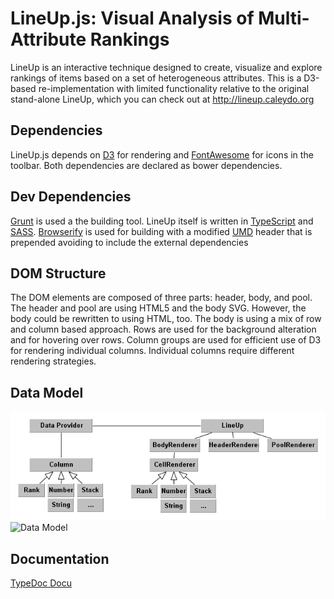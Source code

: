 LineUp.js: Visual Analysis of Multi-Attribute Rankings
======================================================

LineUp is an interactive technique designed to create, visualize and explore rankings of items based on a set of heterogeneous attributes. 
This is a D3-based re-implementation with limited functionality relative to the original stand-alone LineUp, which you can check out at http://lineup.caleydo.org

Dependencies
------------

LineUp.js depends on [D3](http://d3js.org) for rendering and [FontAwesome](http://fontawesome.io/) for icons in the toolbar. Both dependencies are declared as bower dependencies. 

Dev Dependencies
----------------

[Grunt](http://gruntjs.com/) is used a the building tool. LineUp itself is written in [TypeScript](www.typescriptlang.org) and [SASS](http://sass-lang.com). 
[Browserify](http://browserify.org/) is used for building with a modified [UMD](https://github.com/umdjs/umd) header that is prepended avoiding to include the external dependencies 

DOM Structure
-------------

The DOM elements are composed of three parts: header, body, and pool. 
The header and pool are using HTML5 and the body SVG. However, the body could be rewritten to using HTML, too. 
The body is using a mix of row and column based approach. Rows are used for the background alteration and for hovering over rows. 
Column groups are used for efficient use of D3 for rendering individual columns. Individual columns require different rendering strategies. 

Data Model
----------

![Data Model](docs/data_model.png)
![Data Model](data_model.png)

Documentation
-------------

[TypeDoc Docu](./docs/index.html)



